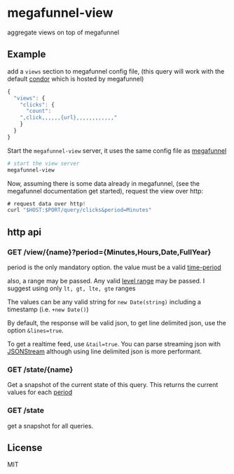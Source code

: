 # megafunnel-view

aggregate views on top of megafunnel

## Example

add a `views` section to megafunnel config file,
(this query will work with the default [condor](https://github.com/micnews/condor)
which is hosted by megafunnel)

``` js
{
  "views": {
    "clicks": {
      "count":
    ",click,,,,,,{url},,,,,,,,,,,,"
    }
  }
}
```

Start the `megafunnel-view` server, it uses the same config file
as [megafunnel](https://github.com/micnews/megafunnel)

``` bash
# start the view server
megafunnel-view
```
Now, assuming there is some data already in megafunnel,
(see the megafunnel documentation get started), request
the view over http:

``` js
# request data over http!
curl "$HOST:$PORT/query/clicks&period=Minutes"
```

## http api

### GET /view/{name}?period={Minutes,Hours,Date,FullYear}

period is the only mandatory option. the value must be a valid
[time-period](https://github.com/micnews/time-period)

also, a range may be passed.
Any valid [level range](https://github.com/dominictarr/ltgt#ways-to-specify-ranges)
may be passed. I suggest using only `lt, gt, lte, gte` ranges

The values can be any valid string for `new Date(string)` including a timestamp
(i.e. `+new Date()`)

By default, the response will be valid json, to get line delimited json,
use the option `&lines=true`.

To get a realtime feed, use `&tail=true`. You can parse streaming json
with [JSONStream](https://github.com/dominictarr/JSONStream) although using
line delimited json is more performant.

### GET /state/{name}

Get a snapshot of the current state of this query. This returns the current
values for each [period](https://github.com/dominictarr/time-period)

### GET /state

get a snapshot for all queries.

## License

MIT
